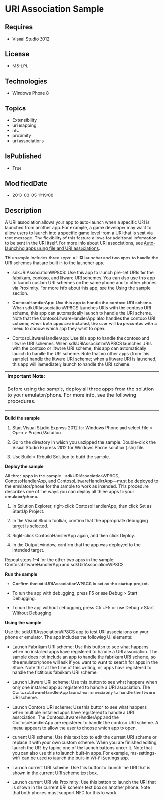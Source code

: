 # URI Association Sample
## Requires
* Visual Studio 2012
## License
* MS-LPL
## Technologies
* Windows Phone 8
## Topics
* Extensibility
* uri mapping
* nfc
* proximity
* uri associations
## IsPublished
* True
## ModifiedDate
* 2013-03-05 11:19:08
## Description

<div id="mainBody">
<p></p>
<div class="introduction">
<p>A URI association allows your app to auto-launch when a specific URI is launched from another app. For example, a game developer may want to allow users to launch into a specific game level from a URI that is sent via text message. The flexibility of this
 feature allows for additional information to be sent in the URI itself. For more info about URI associations, see
<a href="http://msdn.microsoft.com/library/windowsphone/develop/jj206987(v=vs.105).aspx">
Auto-launching apps using file and URI associations</a>.</p>
<p>This sample includes three apps: a URI launcher and two apps to handle the URI schemes that are built in to the launcher app.</p>
<ul>
<li>
<p><span class="label">sdkURIAssociationWP8CS</span>: Use this app to launch pre-set URIs for the
<span class="code">fabrikam</span>, <span class="code">contoso</span>, and <span class="code">
litware</span> URI schemes. You can also use this app to launch custom URI schemes on the same phone and to other phones via Proximity. For more info about this app, see the
<span class="label">Using the sample</span> section.</p>
</li><li>
<p><span class="label">ContosoHandlerApp</span>: Use this app to handle the <span class="code">
contoso</span> URI scheme. When sdkURIAssociationWP8CS launches URIs with the <span class="code">
contoso</span> URI scheme, this app can automatically launch to handle the URI scheme. Note that the ContosoLitwareHandlerApp also handles the
<span class="code">contoso</span> URI scheme; when both apps are installed, the user will be presented with a menu to choose which app they want to open.
</p>
</li><li>
<p><span class="label">ContosoLitwareHandlerApp</span>: Use this app to handle the
<span class="code">contoso</span> and <span class="code">litware</span> URI schemes. When sdkURIAssociationWP8CS launches URIs with the
<span class="code">contoso</span> or <span class="code">litware</span> URI scheme, this app can automatically launch to handle the URI scheme. Note that no other apps (from this sample) handle the
<span class="code">litware</span> URI scheme; when a <span class="code">litware</span> URI is launched, this app will immediately launch to handle the URI scheme.
</p>
</li></ul>
<div class="alert">
<table width="100%" cellspacing="0" cellpadding="0">
<tbody>
<tr>
<th align="left"><b>Important Note:</b> </th>
</tr>
<tr>
<td>
<p>Before using the sample, deploy all three apps from the solution to your emulator/phone. For more info, see the following procedures.</p>
</td>
</tr>
</tbody>
</table>
</div>
<p><b>Build the sample</b> </p>
<ol>
<li>
<p>Start Visual Studio Express 2012 for Windows&nbsp;Phone and select <span class="ui">
File</span> &gt; <span class="ui">Open</span> &gt; <span class="ui">Project/Solution</span>.</p>
</li><li>
<p>Go to the directory in which you unzipped the sample. Double-click the Visual Studio Express 2012 for Windows&nbsp;Phone solution (<span class="label">.sln</span>) file.
</p>
</li><li>
<p>Use <span class="ui">Build</span> &gt; <span class="ui">Rebuild Solution</span> to build the sample.
</p>
</li></ol>
<p></p>
<p><b>Deploy the sample</b> </p>
<p>All three apps in the sample—sdkURIAssociationWP8CS, ContosoHandlerApp, and ContosoLitwareHandlerApp—must be deployed to the emulator/phone for the sample to work as intended. This procedure describes one of the ways you can deploy all three apps to your
 emulator/phone.</p>
<ol>
<li>
<p>In <span class="ui">Solution Explorer</span>, right-click <span class="ui">
ContosoHandlerApp</span>, then click <span class="ui">Set as StartUp Project</span>.</p>
</li><li>
<p>In the Visual Studio toolbar, confirm that the appropriate debugging target is selected.
</p>
</li><li>
<p>Right-click <span class="ui">ContosoHandlerApp</span> again, and then click <span class="ui">
Deploy</span>.</p>
</li><li>
<p>In the <span class="ui">Output</span> window, confirm that the app was deployed to the intended target.</p>
</li></ol>
<p>Repeat steps 1–4 for the other two apps in the sample: <span class="ui">ContosoLitwareHandlerApp</span> and
<span class="ui">sdkURIAssociationWP8CS</span>. </p>
<p></p>
<p><b>Run the sample</b> </p>
<ul>
<li>
<p>Confirm that sdkURIAssociationWP8CS is set as the startup project.</p>
</li><li>
<p>To run the app with debugging, press F5 or use <span class="ui">Debug</span> &gt;
<span class="ui">Start Debugging</span>.</p>
</li><li>
<p>To run the app without debugging, press Ctrl&#43;F5 or use <span class="ui">Debug</span> &gt;
<span class="ui">Start Without Debugging</span>.</p>
</li></ul>
<p><b>Using the sample</b> </p>
<p>Use the sdkURIAssociationWP8CS app to test URI associations on your phone or emulator. The app includes the following UI elements:</p>
<ul>
<li>
<p><span class="ui">Launch Fabrikam URI scheme</span>: Use this button to see what happens when no installed apps have registered to handle a URI association. The sample does not include an app to handle the
<span class="code">fabrikam</span> URI scheme, so the emulator/phone will ask if you want to want to search for apps in the Store. Note that at the time of this writing, no apps have registered to handle the fictitious
<span class="code">fabrikam</span> URI scheme.</p>
</li><li>
<p><span class="ui">Launch Litware URI scheme</span>: Use this button to see what happens when only one installed app as registered to handle a URI association. The ContosoLitwareHandlerApp launches immediately to handle the
<span class="code">litware</span> URI scheme. </p>
</li><li>
<p><span class="ui">Launch Contoso URI scheme</span>: Use this button to see what happens when multiple installed apps have registered to handle a URI association. The ContosoLitwareHandlerApp and the ContosoHandlerApp are registered to handle the
<span class="code">contoso</span> URI scheme. A menu appears to allow the user to choose which app to open.
</p>
</li><li>
<p><span class="ui">current URI scheme</span>: Use this text box to edit the current URI scheme or replace it with your own custom scheme. When you are finished editing, launch the URI by taping one of the launch buttons under it. Note that you can also use
 this to launch built-in apps. For example, <span class="code">ms-settings-wifi:</span> can be used to launch the built-in Wi-Fi Settings app.
</p>
</li><li>
<p><span class="ui">Launch current URI scheme</span>: Use this button to launch the URI that is shown in the
<span class="ui">current URI scheme</span> text box.</p>
</li><li>
<p><span class="ui">Launch current URI via Proximity</span>: Use this button to launch the URI that is shown in the
<span class="ui">current URI scheme</span> text box on another phone. Note that both phones must support NFC for this to work.
</p>
</li></ul>
</div>
</div>
